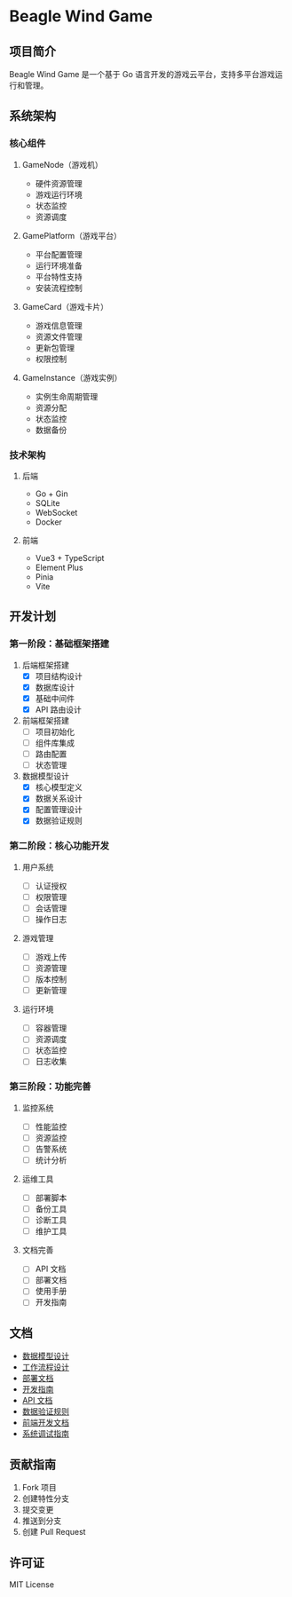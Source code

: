# Beagle Wind Game

## 项目简介

Beagle Wind Game 是一个基于 Go 语言开发的游戏云平台，支持多平台游戏运行和管理。

## 系统架构

### 核心组件

1. GameNode（游戏机）

   - 硬件资源管理
   - 游戏运行环境
   - 状态监控
   - 资源调度

2. GamePlatform（游戏平台）

   - 平台配置管理
   - 运行环境准备
   - 平台特性支持
   - 安装流程控制

3. GameCard（游戏卡片）

   - 游戏信息管理
   - 资源文件管理
   - 更新包管理
   - 权限控制

4. GameInstance（游戏实例）
   - 实例生命周期管理
   - 资源分配
   - 状态监控
   - 数据备份

### 技术架构

1. 后端

   - Go + Gin
   - SQLite
   - WebSocket
   - Docker

2. 前端
   - Vue3 + TypeScript
   - Element Plus
   - Pinia
   - Vite

## 开发计划

### 第一阶段：基础框架搭建

1. 后端框架搭建
   - [x] 项目结构设计
   - [x] 数据库设计
   - [x] 基础中间件
   - [x] API 路由设计

2. 前端框架搭建
   - [ ] 项目初始化
   - [ ] 组件库集成
   - [ ] 路由配置
   - [ ] 状态管理

3. 数据模型设计
   - [x] 核心模型定义
   - [x] 数据关系设计
   - [x] 配置管理设计
   - [x] 数据验证规则

### 第二阶段：核心功能开发

1. 用户系统

   - [ ] 认证授权
   - [ ] 权限管理
   - [ ] 会话管理
   - [ ] 操作日志

2. 游戏管理

   - [ ] 游戏上传
   - [ ] 资源管理
   - [ ] 版本控制
   - [ ] 更新管理

3. 运行环境
   - [ ] 容器管理
   - [ ] 资源调度
   - [ ] 状态监控
   - [ ] 日志收集

### 第三阶段：功能完善

1. 监控系统

   - [ ] 性能监控
   - [ ] 资源监控
   - [ ] 告警系统
   - [ ] 统计分析

2. 运维工具

   - [ ] 部署脚本
   - [ ] 备份工具
   - [ ] 诊断工具
   - [ ] 维护工具

3. 文档完善
   - [ ] API 文档
   - [ ] 部署文档
   - [ ] 使用手册
   - [ ] 开发指南

## 文档

- [数据模型设计](docs/models.md)
- [工作流程设计](docs/workflow.md)
- [部署文档](docs/deploy.md)
- [开发指南](docs/development.md)
- [API 文档](docs/api.md)
- [数据验证规则](docs/validation.md)
- [前端开发文档](docs/frontend.md)
- [系统调试指南](docs/debug.md)

## 贡献指南

1. Fork 项目
2. 创建特性分支
3. 提交变更
4. 推送到分支
5. 创建 Pull Request

## 许可证

MIT License

